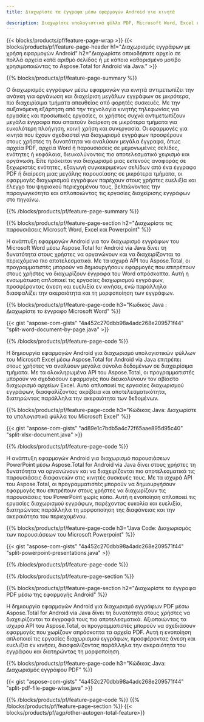 ```yaml
---
title: Διαχωρίστε τα έγγραφα μέσω εφαρμογών Android για κινητά 

description: Διαχωρίστε υπολογιστικά φύλλα PDF, Microsoft Word, Excel και παρουσιάσεις PowerPoint μέσω της εφαρμογής σας Android. Διαχωρίστε το έγγραφο κατά αριθμό σελίδας ή με κάποιο προκαθορισμένο μοτίβο.
---
```


{{< blocks/products/pf/feature-page-wrap >}}
{{< blocks/products/pf/feature-page-header h1="Διαχωρισμός εγγράφων με χρήση εφαρμογών Android" h2="Διαχωρίστε οποιοδήποτε αρχείο σε πολλά αρχεία κατά αριθμό σελίδας ή με κάποιο καθορισμένο μοτίβο χρησιμοποιώντας το Aspose.Total for Android via Java." >}}

{{% blocks/products/pf/feature-page-summary %}}

Ο διαχωρισμός εγγράφων μέσω εφαρμογών για κινητά αντιμετωπίζει την ανάγκη για οργάνωση και διαχείριση μεγάλων εγγράφων σε μικρότερα, πιο διαχειρίσιμα τμήματα απευθείας από φορητές συσκευές. Με την αυξανόμενη εξάρτηση από την τεχνολογία κινητής τηλεφωνίας για εργασίες και προσωπικές εργασίες, οι χρήστες συχνά αντιμετωπίζουν μεγάλα έγγραφα που απαιτούν διαίρεση σε μικρότερα τμήματα για ευκολότερη πλοήγηση, κοινή χρήση και συνεργασία. Οι εφαρμογές για κινητά που έχουν σχεδιαστεί για διαχωρισμό εγγράφων προσφέρουν στους χρήστες τη δυνατότητα να αναλύουν μεγάλα έγγραφα, όπως αρχεία PDF, αρχεία Word ή παρουσιάσεις σε μεμονωμένες σελίδες, ενότητες ή κεφάλαια, διευκολύνοντας πιο αποτελεσματικό χειρισμό και οργάνωση. Είτε πρόκειται για διαχωρισμό μιας εκτενούς αναφοράς σε ξεχωριστές ενότητες, εξαγωγή συγκεκριμένων σελίδων από ένα έγγραφο PDF ή διαίρεση μιας μεγάλης παρουσίασης σε μικρότερα τμήματα, οι εφαρμογές διαχωρισμού εγγράφων παρέχουν στους χρήστες ευελιξία και έλεγχο του ψηφιακού περιεχομένου τους, βελτιώνοντας την παραγωγικότητα και απλοποιώντας τις εργασίες διαχείρισης εγγράφων στο πηγαίνω.

{{% /blocks/products/pf/feature-page-summary  %}}

{{% blocks/products/pf/feature-page-section  h2="Διαχωρίστε τις παρουσιάσεις Microsoft Word, Excel και Powerpoint" %}}

Η ανάπτυξη εφαρμογών Android για τον διαχωρισμό εγγράφων του Microsoft Word μέσω Aspose.Total for Android via Java δίνει τη δυνατότητα στους χρήστες να οργανώνουν και να διαχειρίζονται το περιεχόμενο πιο αποτελεσματικά. Με τα ισχυρά API του Aspose.Total, οι προγραμματιστές μπορούν να δημιουργήσουν εφαρμογές που επιτρέπουν στους χρήστες να διαχωρίζουν έγγραφα του Word απρόσκοπτα. Αυτή η ενσωμάτωση απλοποιεί τις εργασίες διαχωρισμού εγγράφων, προσφέροντας άνεση και ευελιξία εν κινήσει, ενώ παράλληλα διασφαλίζει την ακεραιότητα και τη μορφοποίηση των εγγράφων.

{{% blocks/products/pf/feature-page-code h3="Κωδικός Java : Διαχωρίστε το έγγραφο Microsoft Word" %}}

{{< gist "aspose-com-gists" "4a452c270dbb98a4adc268e209571f44" "split-word-document-by-page.java" >}}

{{% /blocks/products/pf/feature-page-code  %}}

Η δημιουργία εφαρμογών Android για διαχωρισμό υπολογιστικών φύλλων του Microsoft Excel μέσω Aspose.Total for Android via Java επιτρέπει στους χρήστες να αναλύουν μεγάλα σύνολα δεδομένων σε διαχειρίσιμα τμήματα. Με τα ολοκληρωμένα API του Aspose.Total, οι προγραμματιστές μπορούν να σχεδιάσουν εφαρμογές που διευκολύνουν τον αβίαστο διαχωρισμό αρχείων Excel. Αυτό απλοποιεί τις εργασίες διαχωρισμού εγγράφων, διασφαλίζοντας ακρίβεια και αποτελεσματικότητα, διατηρώντας παράλληλα την ακεραιότητα των δεδομένων.


{{% blocks/products/pf/feature-page-code h3="Κώδικας Java: Διαχωρίστε τα υπολογιστικά φύλλα του Microsoft Excel" %}}

{{< gist "aspose-com-gists" "ad89e1c7bdb5a4c72f65aae895d95c40" "split-xlsx-document.java" >}}

{{% /blocks/products/pf/feature-page-code  %}}

Η ανάπτυξη εφαρμογών Android για διαχωρισμό παρουσιάσεων PowerPoint μέσω Aspose.Total for Android via Java δίνει στους χρήστες τη δυνατότητα να οργανώνουν και να διαχειρίζονται πιο αποτελεσματικά τις παρουσιάσεις διαφανειών στις κινητές συσκευές τους. Με τα ισχυρά API του Aspose.Total, οι προγραμματιστές μπορούν να δημιουργήσουν εφαρμογές που επιτρέπουν στους χρήστες να διαχωρίζουν τις παρουσιάσεις του PowerPoint χωρίς κόπο. Αυτή η ενοποίηση απλοποιεί τις εργασίες διαχωρισμού εγγράφων, παρέχοντας ευκολία και ευελιξία, διατηρώντας παράλληλα τη μορφοποίηση της διαφάνειας και την ακεραιότητα του περιεχομένου.

{{% blocks/products/pf/feature-page-code h3="Java Code: Διαχωρισμός των παρουσιάσεων του Microsoft Powerpoint" %}}

{{< gist "aspose-com-gists" "4a452c270dbb98a4adc268e209571f44" "split-powerpoint-presentations.java" >}}

{{% /blocks/products/pf/feature-page-code  %}}

{{% /blocks/products/pf/feature-page-section %}}

{{% blocks/products/pf/feature-page-section  h2="Διαχωρίστε τα έγγραφα PDF μέσω της εφαρμογής Android" %}}

Η δημιουργία εφαρμογών Android για διαχωρισμό εγγράφων PDF μέσω Aspose.Total for Android via Java δίνει τη δυνατότητα στους χρήστες να διαχειρίζονται τα έγγραφά τους πιο αποτελεσματικά. Αξιοποιώντας τα ισχυρά API του Aspose.Total, οι προγραμματιστές μπορούν να σχεδιάσουν εφαρμογές που χωρίζουν απρόσκοπτα τα αρχεία PDF. Αυτή η ενοποίηση απλοποιεί τις εργασίες διαχωρισμού εγγράφων, προσφέροντας άνεση και ευελιξία εν κινήσει, διασφαλίζοντας παράλληλα την ακεραιότητα του εγγράφου και διατηρώντας τη μορφοποίηση.

{{% blocks/products/pf/feature-page-code h3="Κώδικας Java: Διαχωρισμός εγγράφου PDF" %}}

{{< gist "aspose-com-gists" "4a452c270dbb98a4adc268e209571f44" "split-pdf-file-page-wise.java" >}}

{{% /blocks/products/pf/feature-page-code  %}}
{{% /blocks/products/pf/feature-page-section %}}
{{< blocks/products/pf/agp/other-autogen-total-feature>}}